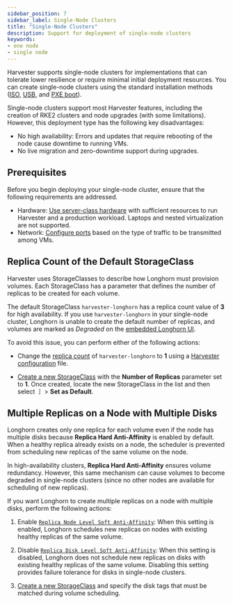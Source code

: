 ```yaml
---
sidebar_position: 7
sidebar_label: Single-Node Clusters
title: "Single-Node Clusters"
description: Support for deployment of single-node clusters
keywords:
- one node
- single node
---
```


<head>
  <link rel="canonical" href="https://docs.harvesterhci.io/v1.2/advanced/singlenodeclusters"/>
</head>

Harvester supports single-node clusters for implementations that can tolerate lower resilience or require minimal initial deployment resources. You can create single-node clusters using the standard installation methods ([ISO](https://docs.harvesterhci.io/v1.3/install/index), [USB](https://docs.harvesterhci.io/v1.3/install/usb-install), and [PXE boot](https://docs.harvesterhci.io/v1.3/install/pxe-boot-install)).

Single-node clusters support most Harvester features, including the creation of RKE2 clusters and node upgrades (with some limitations). However, this deployment type has the following key disadvantages:

- No high availability: Errors and updates that require rebooting of the node cause downtime to running VMs.
- No live migration and zero-downtime support during upgrades.

## Prerequisites

Before you begin deploying your single-node cluster, ensure that the following requirements are addressed.

- Hardware: [Use server-class hardware](https://docs.harvesterhci.io/v1.3/install/requirements#hardware-requirements) with sufficient resources to run Harvester and a production workload. Laptops and nested virtualization are not supported.
- Network: [Configure ports](https://docs.harvesterhci.io/v1.3/install/requirements#port-requirements-for-harvester-nodes) based on the type of traffic to be transmitted among VMs.

## Replica Count of the Default StorageClass 

Harvester uses StorageClasses to describe how Longhorn must provision volumes. Each StorageClass has a parameter that defines the number of replicas to be created for each volume. 

The default StorageClass `harvester-longhorn` has a replica count value of **3** for high availability. If you use `harvester-longhorn` in your single-node cluster, Longhorn is unable to create the default number of replicas, and volumes are marked as *Degraded* on the [embedded Longhorn UI](../troubleshooting/harvester/#access-embedded-rancher-and-longhorn-dashboards). 

To avoid this issue, you can perform either of the following actions: 

- Change the [replica count](../install/harvester-configuration/#installharvesterstorage_classreplica_count) of `harvester-longhorn` to **1** using a [Harvester configuration](../install/harvester-configuration/) file. 

- [Create a new StorageClass](../advanced/storageclass/#creating-a-storageclass) with the **Number of Replicas** parameter set to **1**. Once created, locate the new StorageClass in the list and then select **⋮** > **Set as Default**. 

## Multiple Replicas on a Node with Multiple Disks 

Longhorn creates only one replica for each volume even if the node has multiple disks because **Replica Hard Anti-Affinity** is enabled by default. When a healthy replica already exists on a node, the scheduler is prevented from scheduling new replicas of the same volume on the node.

In high-availability clusters, **Replica Hard Anti-Affinity** ensures volume redundancy. However, this same mechanism can cause volumes to become degraded in single-node clusters (since no other nodes are available for scheduling of new replicas).

If you want Longhorn to create multiple replicas on a node with multiple disks, perform the following actions: 

1. Enable [`Replica Node Level Soft Anti-Affinity`](https://longhorn.io/docs/1.7.0/references/settings/#replica-node-level-soft-anti-affinity): When this setting is enabled, Longhorn schedules new replicas on nodes with existing healthy replicas of the same volume.

1. Disable [`Replica Disk Level Soft Anti-Affinity`](https://longhorn.io/docs/1.7.0/references/settings/#replica-disk-level-soft-anti-affinity): When this setting is disabled, Longhorn does not schedule new replicas on disks with existing healthy replicas of the same volume. Disabling this setting provides failure tolerance for disks in single-node clusters.

1. [Create a new StorageClass](../advanced/storageclass/#creating-a-storageclass) and specify the disk tags that must be matched during volume scheduling.
